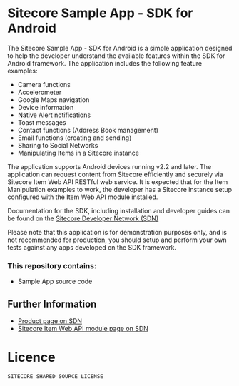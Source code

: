 Sitecore Sample App - SDK  for Android
======================================

The Sitecore Sample App - SDK for Android is a simple application designed to help the developer understand the available features within the SDK for Android framework. 
The application includes the following feature examples:

 * Camera functions
 * Accelerometer
 * Google Maps navigation
 * Device information
 * Native Alert notifications
 * Toast messages
 * Contact functions (Address Book management)
 * Email functions (creating and sending)
 * Sharing to Social Networks
 * Manipulating Items in a Sitecore instance

The application supports Android devices running v2.2 and later. The application can request content from Sitecore efficiently and securely via Sitecore Item Web API RESTful web service. 
It is expected that for the Item Manipulation examples to work, the developer has a Sitecore instance setup configured with the Item Web API module installed.

Documentation for the SDK, including installation and developer guides can be found on the [Sitecore Developer Network (SDN)][1]

Please note that this application is for demonstration purposes only, and is not recommended for production, you should setup and perform your own tests against any apps developed on the SDK framework.

### This repository contains:
 * Sample App source code

## Further Information
 * [Product page on SDN][1]
 * [Sitecore Item Web API module page on SDN][2]

# Licence
```
SITECORE SHARED SOURCE LICENSE
```

 [1]: http://sdn.sitecore.net/Products/Sitecore%20Mobile%20SDK.aspx
 [2]: http://sdn.sitecore.net/Products/Sitecore%20Item%20Web%20API.aspx
